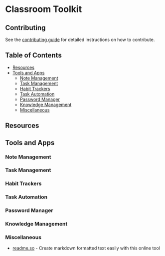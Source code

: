 # Classroom Toolkit

## Contributing

See the [contributing guide](CONTRIBUTING.md) for detailed instructions on how to contribute.

## Table of Contents

- [Resources](#resources)
- [Tools and Apps](#tools-and-apps)
  - [Note Management](#note-management)
  - [Task Management](#task-management)
  - [Habit Trackers](#habit-trackers)
  - [Task Automation](#task-automation)
  - [Password Manager](#password-manager)
  - [Knowledge Management](#knowledge-management)
  - [Miscellaneous](#miscellaneous)

## Resources

## Tools and Apps

### Note Management

### Task Management

### Habit Trackers

### Task Automation

### Password Manager

### Knowledge Management

### Miscellaneous

- [readme.so](https://readme.so/editor) - Create markdown formatted text easily with this online tool
 
